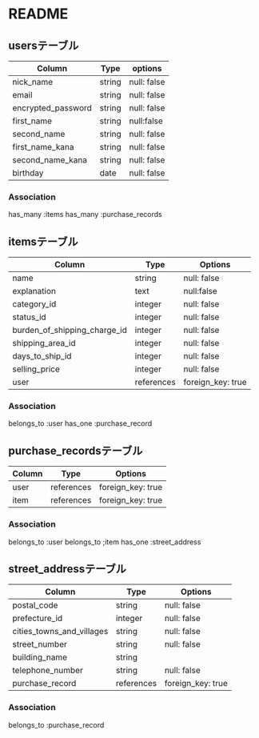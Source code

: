 # README

## usersテーブル
| Column           | Type   | options     | 
| ---------------- | ------ | ----------- | 
| nick_name        | string | null: false | 
| email            | string | null: false | 
|encrypted_password| string | null: false | 
| first_name       | string | null:false  | 
| second_name      | string | null: false | 
| first_name_kana  | string | null: false | 
| second_name_kana | string | null: false | 
| birthday         | date   | null: false | 

### Association
has_many :items
has_many :purchase_records

## itemsテーブル
| Column                        | Type       | Options     | 
| --------------------------    | ---------- | ----------- | 
|      name                     | string     | null: false | 
|      explanation              | text       | null:false  | 
|      category_id              | integer    | null: false | 
|      status_id                | integer    | null: false | 
| burden_of_shipping_charge_id | integer    | null: false | 
| shipping_area_id              | integer    | null: false | 
| days_to_ship_id               | integer    | null: false | 
| selling_price                 | integer    | null: false | 
| user                          | references | foreign_key: true | 


### Association
belongs_to :user
has_one    :purchase_record

## purchase_recordsテーブル
| Column        | Type       | Options           | 
| ------------- | ---------- | ----------------- | 
| user          | references | foreign_key: true | 
| item          | references | foreign_key: true | 
 
### Association
belongs_to :user
belongs_to ;item
has_one    :street_address

## street_addressテーブル
| Column                    | Type    | Options     | 
| ------------------------- | ------  | ----------- | 
| postal_code               | string  | null: false | 
| prefecture_id             | integer | null: false | 
| cities_towns_and_villages | string  | null: false | 
| street_number             | string  | null: false | 
| building_name             | string  |             | 
| telephone_number          | string  | null: false | 
| purchase_record           | references | foreign_key: true |
### Association
belongs_to :purchase_record